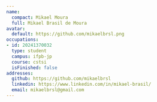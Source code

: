 ```yaml
---
name:
  compact: Mikael Moura
  full: Mikael Brasil de Moura
avatar:
  default: https://github.com/mikaelbrsl.png
occupations:
- id: 20241370032
  type: student
  campus: ifpb-jp
  course: cstsi
  isFinished: false
addresses:
  github: https://github.com/mikaelbrsl
  linkedin: https://www.linkedin.com/in/mikael-brasil/
  email: mikaelbrsl@gmail.com
---
```

